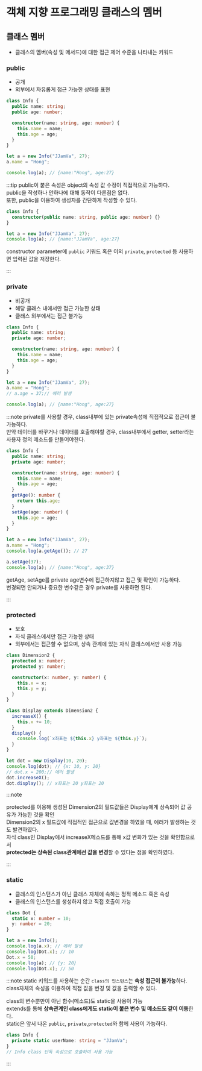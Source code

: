 # 객체 지향 프로그래밍 클래스의 멤버

## 클래스 멤버

- 클래스의 멤버(속성 및 메서드)에 대한 접근 제어 수준을 나타내는 키워드

### public

- 공개
- 외부에서 자유롭게 접근 가능한 상태를 표현

```ts
class Info {
  public name: string;
  public age: number;

  constructor(name: string, age: number) {
    this.name = name;
    this.age = age;
  }
}

let a = new Info("JJamVa", 27);
a.name = "Hong";

console.log(a); // {name:"Hong", age:27}
```

:::tip
public이 붙은 속성은 object의 속성 값 수정이 직접적으로 가능하다.<br/>
public을 작성하나 안하나에 대해 동작이 다른점은 없다.<br/>
또한, public을 이용하여 생성자를 간단하게 작성할 수 있다.<br/>

```ts
class Info {
  constructor(public name: string, public age: number) {}
}

let a = new Info("JJamVa", 27);
console.log(a); // {name:"JJamVa", age:27}
```

constructor parameter에 `public` 키워드 혹은 이외 `private`, `protected` 등 사용하면 입력된 값을 저장한다.<br/>

:::

### private

- 비공개
- 해당 클래스 내에서만 접근 가능한 상태
- 클래스 외부에서는 접근 불가능

```ts
class Info {
  public name: string;
  private age: number;

  constructor(name: string, age: number) {
    this.name = name;
    this.age = age;
  }
}

let a = new Info("JJamVa", 27);
a.name = "Hong";
// a.age = 37;// 에러 발생

console.log(a); // {name:"Hong", age:27}
```

:::note
private를 사용할 경우, class내부에 있는 private속성에 직접적으로 접근이 불가능하다.<br/>
만약 데이터를 바꾸거나 데이터를 호출해야할 경우, class내부에서 getter, setter라는 사용자 정의 메소드를 만들어야한다.<br/>

```ts
class Info {
  public name: string;
  private age: number;

  constructor(name: string, age: number) {
    this.name = name;
    this.age = age;
  }
  getAge(): number {
    return this.age;
  }
  setAge(age: number) {
    this.age = age;
  }
}

let a = new Info("JJamVa", 27);
a.name = "Hong";
console.log(a.getAge()); // 27

a.setAge(37);
console.log(a); // {name:"Hong", age:37}
```

getAge, setAge를 private age변수에 접근하지않고 접근 및 확인이 가능하다.<br/>
변경되면 안되거나 중요한 변수같은 경우 private를 사용하면 된다.

:::

### protected

- 보호
- 자식 클래스에서만 접근 가능한 상태
- 외부에서는 접근할 수 없으며, 상속 관계에 있는 자식 클래스에서만 사용 가능

```ts
class Dimension2 {
  protected x: number;
  protected y: number;

  constructor(x: number, y: number) {
    this.x = x;
    this.y = y;
  }
}

class Display extends Dimension2 {
  increaseX() {
    this.x += 10;
  }
  display() {
    console.log(`x좌표는 ${this.x} y좌표는 ${this.y}`);
  }
}

let dot = new Display(10, 20);
console.log(dot); // {x: 10, y: 20}
// dot.x = 200;// 에러 발생
dot.increaseX();
dot.display(); // x좌표는 20 y좌표는 20
```

:::note

protected를 이용해 생성된 Dimension2의 필드값들은 Display에게 상속되어 값 공유가 가능한 것을 확인<br/>
Dimension2의 x 필드값에 직접적인 접근으로 값변경을 하였을 때, 에러가 발생하는 것도 발견하였다.<br/>
자식 class인 Display에서 increaseX메소드를 통해 x값 변화가 있는 것을 확인함으로서<br/>
**protected는 상속된 class관계에선 값을 변경**할 수 있다는 점을 확인하였다.<br/>

:::

### static

- 클래스의 인스턴스가 아닌 클래스 자체에 속하는 정적 메소드 혹은 속성
- 클래스의 인스턴스를 생성하지 않고 직접 호출이 가능

```ts
class Dot {
  static x: number = 10;
  y: number = 20;
}

let a = new Info();
console.log(a.x); // 에러 발생
console.log(Dot.x); // 10
Dot.x = 50;
console.log(a); // {y: 20}
console.log(Dot.x); // 50
```

:::note
static 키워드를 사용하는 순간 `class의 인스턴스`는 **속성 접근이 불가능**하다.<br/>
class자체의 속성을 이용하여 직접 값을 변경 및 값을 출력할 수 있다.<br/>

class의 변수뿐만이 아닌 함수(메소드)도 static을 사용이 가능<br/>
extends를 통해 **상속관계인 class에게도 static이 붙은 변수 및 메소드도 같이 이동**한다.<br/>
static은 앞서 나온 `public`, `private`,`protected`와 함께 사용이 가능하다.<br/>

```ts
class Info {
  private static userName: string = "JJamVa";
}
// Info class 단독 속성으로 호출하여 사용 가능
```

:::
